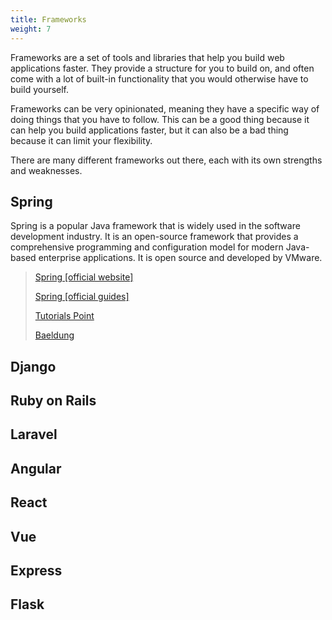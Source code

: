 ```yaml
---
title: Frameworks
weight: 7
---
```


Frameworks are a set of tools and libraries that help you build web applications faster. They provide a structure for you to build on, and often come with a lot of built-in functionality that you would otherwise have to build yourself.

Frameworks can be very opinionated, meaning they have a specific way of doing things that you have to follow. This can be a good thing because it can help you build applications faster, but it can also be a bad thing because it can limit your flexibility.

There are many different frameworks out there, each with its own strengths and weaknesses. 

## Spring

Spring is a popular Java framework that is widely used in the software development industry. It is an open-source framework that provides a comprehensive programming and configuration model for modern Java-based enterprise applications.
It is open source and developed by VMware.

> [Spring [official website]](https://spring.io)
> 
> [Spring [official guides]](https://spring.io/guides)
> 
> [Tutorials Point](https://www.tutorialspoint.com/spring/index.htm)
> 
> [Baeldung](https://www.baeldung.com/spring-tutorial)

## Django
## Ruby on Rails
## Laravel
## Angular
## React
## Vue
## Express
## Flask
